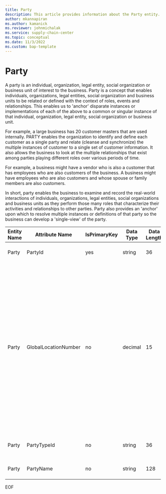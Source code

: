 ```yaml
---
title: Party
description: This article provides information about the Party entity.
author: mkannapiran
ms.author: kamanick
ms.reviewer: johnmichalak
ms.service: supply-chain-center
ms.topic: conceptual
ms.date: 11/3/2022
ms.custom: bap-template
---
```


# Party

A party is an individual, organization, legal entity, social organization or business unit of interest to the business. Party is a concept that enables individuals, organizations, legal entities, social organization and business units to be related or defined with the context of roles, events and relationships. This enables us to 'anchor' disparate instances or implementations of each of the above to a common or singular instance of that individual, organization, legal entity, social organization or business unit.

For example, a large business has 20 customer masters that are used internally. PARTY enables the organization to identify and define each customer as a single party and relate (cleanse and synchronize) the multiple instances of customer to a single set of customer information. It also allows the business to look at the multiple relationships that exist among parties playing different roles over various periods of time.

For example, a business might have a vendor who is also a customer that has employees who are also customers of the business. A business might have employees who are also customers and whose spouse or family members are also customers.

In short, party enables the business to examine and record the real-world interactions of individuals, organizations, legal entities, social organizations and business units as they perform those many roles that characterize their activities and relationships to other parties. Party also provides an 'anchor' upon which to resolve multiple instances or definitions of that party so the business can develop a 'single-view' of the party.

| **Entity Name** | **Attribute Name** | **IsPrimaryKey** | **Data Type** | **Data Length** | **Description** |
| --- | --- | --- | --- | --- | --- |
| Party | PartyId | yes | string | 36 | The unique identifier of a Party. |
| Party | GlobalLocationNumber | no | decimal | 15 | The Global Location Number (GLN) is a simple tool used to uniquely identify locations. It can be used to identify physical locations such as a warehouse, legal entities, or a function / department within a legal entity. The GLN is part of the GS1 system of standards. |
| Party | PartyTypeId | no | string | 36 | The unique identifier of a Party Type. |
| Party | PartyName | no | string | 128 | The name of the Party. |

EOF